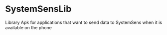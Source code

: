 SystemSensLib
=============

Library Apk for applications that want to send data to SystemSens when it is available on the phone